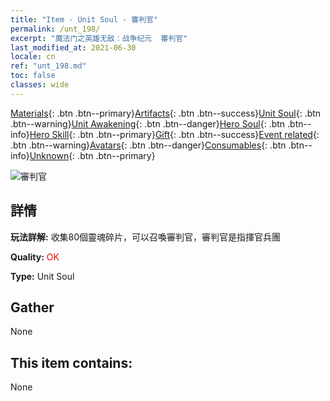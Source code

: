 ```yaml
---
title: "Item - Unit Soul - 審判官"
permalink: /unt_198/
excerpt: "魔法门之英雄无敌：战争纪元  審判官"
last_modified_at: 2021-06-30
locale: cn
ref: "unt_198.md"
toc: false
classes: wide
---
```

 [Materials](/ItemsCN/){: .btn .btn--primary}[Artifacts](/ItemsCN/Artifacts/){: .btn .btn--success}[Unit Soul](/ItemsCN/UnitSoul/){: .btn .btn--warning}[Unit Awakening](/ItemsCN/UnitAwakening/){: .btn .btn--danger}[Hero Soul](/ItemsCN/HeroSoul/){: .btn .btn--info}[Hero Skill](/ItemsCN/HeroSkill/){: .btn .btn--primary}[Gift](/ItemsCN/Gift/){: .btn .btn--success}[Event related](/ItemsCN/Events/){: .btn .btn--warning}[Avatars](/ItemsCN/Avatars/){: .btn .btn--danger}[Consumables](/ItemsCN/Consumables/){: .btn .btn--info}[Unknown](/ItemsCN/Unknown/){: .btn .btn--primary}

 ![審判官](/images/u/ti_shenpanguan.jpg)

## 詳情
 **玩法詳解:** 收集80個靈魂碎片，可以召喚審判官，審判官是指揮官兵團

 **Quality:** <span style="color: #FF0000">OK</span>

 **Type:** Unit Soul

## Gather

  None

## This item contains:

  None

